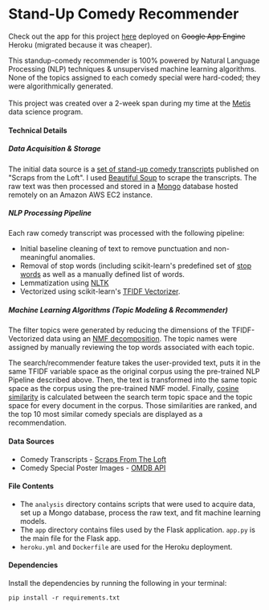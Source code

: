 # Stand-Up Comedy Recommender

Check out the app for this project <a href="https://standup-comedy-recommender.herokuapp.com/" target="_blank">here</a> deployed on ~~Google App Engine~~ Heroku (migrated because it was cheaper).

This standup-comedy recommender is 100% powered by Natural Language Processing (NLP) techniques & unsupervised
machine learning algorithms. None of the topics assigned to each comedy special were hard-coded; they were
algorithmically generated. <br><br>This project was created over a 2-week span during my time at the
<a href="https://www.thisismetis.com/" target="_blank">Metis</a> data science program.

<h4>Technical Details</h5>

<h5>Data Acquisition & Storage</h5>
<p>
    The initial data source is a <a href=" https://scrapsfromtheloft.com/stand-up-comedy-scripts/" target="_blank">set of stand-up comedy transcripts</a>
    published on "Scraps from the Loft". I used <a href="https://www.crummy.com/software/BeautifulSoup/bs4/doc/" target="_blank">Beautiful Soup</a> to
    scrape the transcripts. The raw text was then processed and stored in a
    <a href="https://www.mongodb.com/" target="_blank">Mongo</a> database hosted
    remotely on an Amazon AWS EC2 instance.
</p>

<h5>NLP Processing Pipeline</h5>
<p>
    Each raw comedy transcript was processed with the following pipeline:
    <ul>
        <li>Initial baseline cleaning of text to remove punctuation and non-meaningful anomalies.</li>
        <li>
            Removal of stop words (including scikit-learn's predefined set of
            <a href="https://scikit-learn.org/stable/modules/feature_extraction.html#stop-words" target="_blank">stop words</a>
            as well as a manually defined list of words.
        </li>
        <li>
            Lemmatization using <a href="https://www.nltk.org/_modules/nltk/stem/wordnet.html" target="_blank">NLTK</a>
        </li>
        <li>
            Vectorized using scikit-learn's <a href="https://scikit-learn.org/stable/modules/generated/sklearn.feature_extraction.text.TfidfVectorizer.html" target="_blank">TFIDF Vectorizer</a>.
        </li>
    </ul>
</p>

<h5>Machine Learning Algorithms (Topic Modeling & Recommender)</h5>
<p>
    The filter topics were generated by reducing the dimensions of the TFIDF-Vectorized data using an
    <a href="https://scikit-learn.org/stable/modules/generated/sklearn.decomposition.NMF.html" target="_blank">NMF decomposition</a>.
    The topic names were assigned by manually reviewing the top words associated with each topic.

The search/recommender feature takes the user-provided text, puts it in the same TFIDF variable space as the original corpus using the pre-trained
NLP Pipeline described above. Then, the text is transformed into the same topic space as the corpus using the pre-trained NMF model.
Finally,
<a href="https://scikit-learn.org/stable/modules/generated/sklearn.metrics.pairwise.cosine_similarity.html">cosine similarity</a>
is calculated between the search term topic space and the topic space for every document in the corpus. Those similarities are ranked, and
the top 10 most similar comedy specials are displayed as a recommendation.
</p>

#### Data Sources
* Comedy Transcripts - [Scraps From The Loft](https://scrapsfromtheloft.com/stand-up-comedy-scripts/)
* Comedy Special Poster Images - [OMDB API](https://www.omdbapi.com/)

#### File Contents
* The `analysis` directory contains scripts that were used to acquire data, set up a Mongo database, process the raw
  text, and fit machine learning models.
* The `app` directory contains files used by the Flask application. `app.py` is the main file for the Flask app.
* `heroku.yml` and `Dockerfile` are used for the Heroku deployment.

#### Dependencies

Install the dependencies by running the following in your terminal:

`pip install -r requirements.txt`